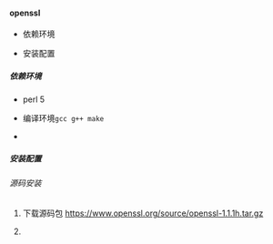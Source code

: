#### openssl

- 依赖环境

- 安装配置

##### 依赖环境

- perl 5

- 编译环境`gcc g++ make`

- 

##### 安装配置

###### 源码安装

1. 下载源码包 https://www.openssl.org/source/openssl-1.1.1h.tar.gz

2. 
